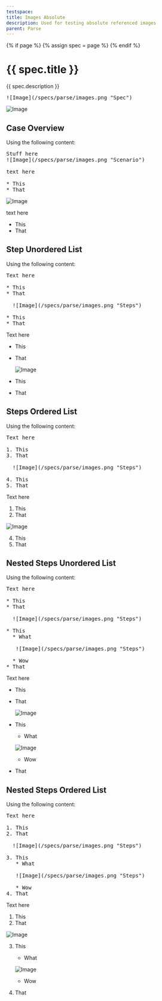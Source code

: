 ```yaml
---
testspace:
title: Images Absolute
description: Used for testing absolute referenced images 
parent: Parse
---
```


{% if page %} {% assign spec = page %} {% endif %}

# {{ spec.title }}
{{ spec.description }}

<pre>
![Image](/specs/parse/images.png "Spec")
</pre>

![Image](/specs/parse/images.png "Spec")


## Case Overview
Using the following content:

<pre>
Stuff here
![Image](/specs/parse/images.png "Scenario")

text here

* This
* That
</pre>

![Image](/specs/parse/images.png "Scenario")

text here

* This
* That

## Step Unordered List
Using the following content:
 <pre>
Text here

* This 
* That

  ![Image](/specs/parse/images.png "Steps")

* This
* That
</pre>

Text here

* This 
* That

  ![Image](/specs/parse/images.png "Steps")

* This
* That

 
## Steps Ordered List
Using the following content:

<pre>
Text here

1. This 
3. That

  ![Image](/specs/parse/images.png "Steps")

4. This
5. That
</pre>

Text here

1. This 
3. That

  ![Image](/specs/parse/images.png "Steps")

4. This
5. That


## Nested Steps Unordered List
Using the following content:

<pre>
Text here

* This 
* That

  ![Image](/specs/parse/images.png "Steps")

* This
  * What 

   ![Image](/specs/parse/images.png "Steps")

  * Wow
* That
</pre>

Text here

* This 
* That

  ![Image](/specs/parse/images.png "Steps")

* This
  * What 

   ![Image](/specs/parse/images.png "Steps")

  * Wow
* That
 
## Nested Steps Ordered List
Using the following content:
<pre>
Text here

1. This 
2. That

  ![Image](/specs/parse/images.png "Steps")

3. This
   * What 

   ![Image](/specs/parse/images.png "Steps")

   * Wow
4. That
</pre>

Text here

1. This 
2. That

  ![Image](/specs/parse/images.png "Steps")

3. This
   * What 

   ![Image](/specs/parse/images.png "Steps")
   
   * Wow
4. That

 
